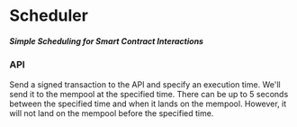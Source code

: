 # Scheduler
##### Simple Scheduling for Smart Contract Interactions

### API

Send a signed transaction to the API and specify an execution time. We'll send it to the mempool at the specified time.
There can be up to 5 seconds between the specified time and when it lands on the mempool. However, it will not land on
the mempool before the specified time.
